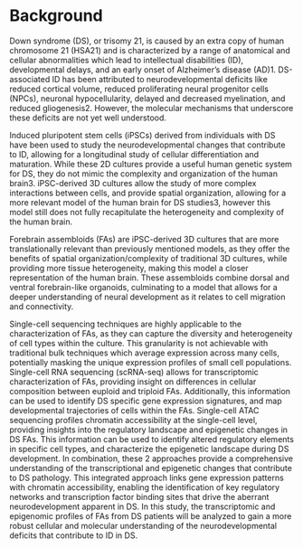 # Background

Down syndrome (DS), or trisomy 21, is caused by an extra copy of human chromosome 21 (HSA21) and is characterized by a range of anatomical and cellular abnormalities which lead to intellectual disabilities (ID), developmental delays, and an early onset of Alzheimer’s disease (AD)1. DS-associated ID has been attributed to neurodevelopmental deficits like reduced cortical volume, reduced proliferating neural progenitor cells (NPCs), neuronal hypocellularity, delayed and decreased myelination, and reduced gliogenesis2. However, the molecular mechanisms that underscore these deficits are not yet well understood.

Induced pluripotent stem cells (iPSCs) derived from individuals with DS have been used to study the neurodevelopmental changes that contribute to ID, allowing for a longitudinal study of cellular differentiation and maturation. While these 2D cultures provide a useful human genetic system for DS, they do not mimic the complexity and organization of the human brain3. iPSC-derived 3D cultures allow the study of more complex interactions between cells, and provide spatial organization, allowing for a more relevant model of the human brain for DS studies3, however this model still does not fully recapitulate the heterogeneity and complexity of the human brain.

Forebrain assembloids (FAs) are iPSC-derived 3D cultures that are more translationally relevant than previously mentioned models, as they offer the benefits of spatial organization/complexity of traditional 3D cultures, while providing more tissue heterogeneity, making this model a closer representation of the human brain. These assembloids combine dorsal and ventral forebrain-like organoids, culminating to a model that allows for a deeper understanding of neural development as it relates to cell migration and connectivity.

Single-cell sequencing techniques are highly applicable to the characterization of FAs, as they can capture the diversity and heterogeneity of cell types within the culture. This granularity is not achievable with traditional bulk techniques which average expression across many cells, potentially masking the unique expression profiles of small cell populations. Single-cell RNA sequencing (scRNA-seq) allows for transcriptomic characterization of FAs, providing insight on differences in cellular composition between euploid and triploid FAs. Additionally, this information can be used to identify DS specific gene expression signatures, and map developmental trajectories of cells within the FAs. Single-cell ATAC sequencing profiles chromatin accessibility at the single-cell level, providing insights into the regulatory landscape and epigenetic changes in DS FAs. This information can be used to identify altered regulatory elements in specific cell types, and characterize the epigenetic landscape during DS development. In combination, these 2 approaches provide a comprehensive understanding of the transcriptional and epigenetic changes that contribute to DS pathology. This integrated
approach links gene expression patterns with chromatin accessibility, enabling the identification of key regulatory networks and transcription factor binding sites that drive the aberrant neurodevelopment apparent in DS. In this study, the transcriptomic and epigenomic profiles of FAs from DS patients will be analyzed to gain a more robust cellular and molecular understanding of the neurodevelopmental deficits that contribute to ID in DS.
